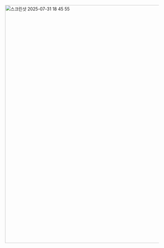 <img width="1266" height="777" alt="스크린샷 2025-07-31 18 45 55" src="https://github.com/user-attachments/assets/628aedeb-47a7-4b73-a97f-b5416743d39a" />
